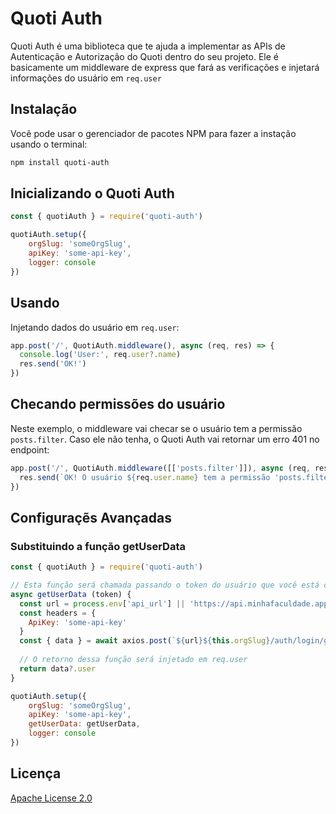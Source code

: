 # Quoti Auth
Quoti Auth é uma biblioteca que te ajuda a implementar as APIs de Autenticação e Autorização do Quoti dentro do seu projeto.
Ele é basicamente um middleware de express que fará as verificações e injetará informações do usuário em `req.user` 

## Instalação

Você pode usar o gerenciador de pacotes NPM para fazer a instação usando o terminal:
```bash
npm install quoti-auth
```

## Inicializando o Quoti Auth
```javascript
const { quotiAuth } = require('quoti-auth')

quotiAuth.setup({
    orgSlug: 'someOrgSlug',
    apiKey: 'some-api-key',
    logger: console 
})
```

## Usando

Injetando dados do usuário em `req.user`:
```javascript
app.post('/', QuotiAuth.middleware(), async (req, res) => {
  console.log('User:', req.user?.name)
  res.send('OK!')
})
```

## Checando permissões do usuário
Neste exemplo, o middleware vai checar se o usuário tem a permissão `posts.filter`. Caso ele não tenha, o Quoti Auth vai retornar um erro 401 no endpoint:
```javascript
app.post('/', QuotiAuth.middleware([['posts.filter']]), async (req, res) => {
  res.send(`OK! O usuário ${req.user.name} tem a permissão 'posts.filter'`)
})
```

## Configuraçẽs Avançadas
### Substituindo a função getUserData
```javascript
const { quotiAuth } = require('quoti-auth')

// Esta função será chamada passando o token do usuário que você está consultando para retornar os dados do usuário.
async getUserData (token) {
  const url = process.env['api_url'] || 'https://api.minhafaculdade.app/api/v1/'
  const headers = {
    ApiKey: 'some-api-key'
  }
  const { data } = await axios.post(`${url}${this.orgSlug}/auth/login/getuser`, { token }, { headers })
  
  // O retorno dessa função será injetado em req.user
  return data?.user
}

quotiAuth.setup({
    orgSlug: 'someOrgSlug',
    apiKey: 'some-api-key',
    getUserData: getUserData,
    logger: console 
})
```

## Licença
[Apache License 2.0](https://www.apache.org/licenses/LICENSE-2.0)
